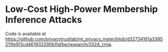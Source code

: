 # Low-Cost High-Power Membership Inference Attacks
Code is available at https://github.com/privacytrustlab/ml_privacy_meter/blob/d32734161a3395211fe5f3cd461932290b1fafbe/research/2024_rmia.